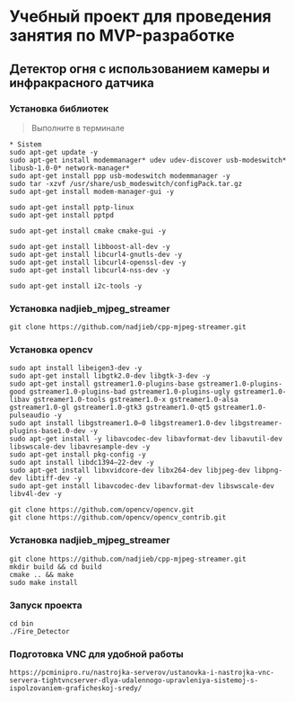 # Учебный проект для проведения занятия по MVP-разработке
## Детектор огня с использованием камеры и инфракрасного датчика

### Установка библиотек
>Выполните в терминале
```
* Sistem
sudo apt-get update -y
sudo apt-get install modemmanager* udev udev-discover usb-modeswitch* libusb-1.0-0* network-manager*
sudo apt-get install ppp usb-modeswitch modemmanager -y
sudo tar -xzvf /usr/share/usb_modeswitch/configPack.tar.gz 
sudo apt-get install modem-manager-gui -y

sudo apt-get install pptp-linux
sudo apt-get install pptpd

sudo apt-get install cmake cmake-gui -y

sudo apt-get install libboost-all-dev -y
sudo apt-get install libcurl4-gnutls-dev -y
sudo apt-get install libcurl4-openssl-dev -y
sudo apt-get install libcurl4-nss-dev -y

sudo apt-get install i2c-tools -y
```
### Установка nadjieb_mjpeg_streamer
```
git clone https://github.com/nadjieb/cpp-mjpeg-streamer.git
```


### Установка opencv
```
sudo apt install libeigen3-dev -y
sudo apt-get install libgtk2.0-dev libgtk-3-dev -y
sudo apt-get install gstreamer1.0-plugins-base gstreamer1.0-plugins-good gstreamer1.0-plugins-bad gstreamer1.0-plugins-ugly gstreamer1.0-libav gstreamer1.0-tools gstreamer1.0-x gstreamer1.0-alsa gstreamer1.0-gl gstreamer1.0-gtk3 gstreamer1.0-qt5 gstreamer1.0-pulseaudio -y
sudo apt install libgstreamer1.0–0 libgstreamer1.0-dev libgstreamer-plugins-base1.0-dev -y
sudo apt-get install -y libavcodec-dev libavformat-dev libavutil-dev libswscale-dev libavresample-dev -y
sudo apt-get install pkg-config -y
sudo apt install libdc1394–22-dev -y
sudo apt-get install libxvidcore-dev libx264-dev libjpeg-dev libpng-dev libtiff-dev -y
sudo apt-get install libavcodec-dev libavformat-dev libswscale-dev libv4l-dev -y

git clone https://github.com/opencv/opencv.git
git clone https://github.com/opencv/opencv_contrib.git
```

### Установка nadjieb_mjpeg_streamer
```
git clone https://github.com/nadjieb/cpp-mjpeg-streamer.git
mkdir build && cd build
cmake .. && make
sudo make install
```

### Запуск проекта
```
cd bin
./Fire_Detector
```

### Подготовка VNC для удобной работы
```
https://pcminipro.ru/nastrojka-serverov/ustanovka-i-nastrojka-vnc-servera-tightvncserver-dlya-udalennogo-upravleniya-sistemoj-s-ispolzovaniem-graficheskoj-sredy/
```

